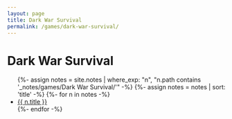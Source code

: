 ```yaml
---
layout: page
title: Dark War Survival
permalink: /games/dark-war-survival/
---
```


<h1>Dark War Survival</h1>

<ul>
  {%- assign notes = site.notes | where_exp: "n", "n.path contains '_notes/games/Dark War Survival/'" -%}
  {%- assign notes = notes | sort: 'title' -%}
  {%- for n in notes -%}
    <li><a class="internal-link" href="{{ n.url | relative_url }}">{{ n.title }}</a></li>
  {%- endfor -%}
</ul>
